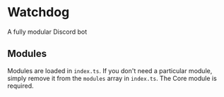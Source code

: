 # Watchdog
A fully modular Discord bot

## Modules
Modules are loaded in `index.ts`. If you don't need a particular module, simply remove it from the `modules` array in `index.ts`. The Core module is required.